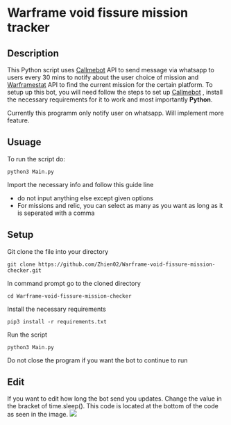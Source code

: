 ﻿# Warframe void fissure mission tracker
## Description
This Python script uses [Callmebot](https://www.callmebot.com/blog/free-api-whatsapp-messages/) API to send message via whatsapp to users every 30 mins to notify about the user choice of mission and [Warframestat](https://docs.warframestat.us/) API to find the current mission for the certain platform. To setup up this bot, you will need follow the steps to set up [Callmebot](https://www.callmebot.com/blog/free-api-whatsapp-messages/)  , install the necessary requirements for it to work and most importantly **Python**. 

Currently this programm only notify user on whatsapp. Will implement more feature.

## Usuage
To run the script do:

    python3 Main.py
Import the necessary info and follow this guide line

 - do not input anything else except given options
 - For missions and relic, you can select as many as you want as long as it is seperated with a comma

## Setup
Git clone the file into your directory

    git clone https://github.com/Zhien02/Warframe-void-fissure-mission-checker.git
In command prompt go to the cloned directory

    cd Warframe-void-fissure-mission-checker
  Install the necessary requirements

    pip3 install -r requirements.txt
  
Run the script

    python3 Main.py
Do not close the program if you want the bot to continue to run

## Edit
If you want to edit how long the bot send you updates. Change the value in the bracket of time.sleep(). This code is located at the bottom of the code as seen in the image.
![](https://github.com/Zhien02/Warframe-void-fissure-mission-checker/blob/master/Image/Edit.PNG)


